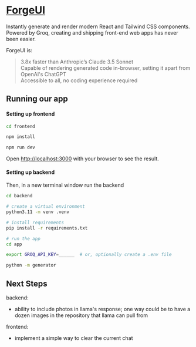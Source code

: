 # [ForgeUI](https://useforgeui.vercel.app)
Instantly generate and render modern React and Tailwind CSS components. Powered by Groq, creating and shipping front-end web apps has never been easier.

ForgeUI is:
>3.8x faster than Anthropic’s Claude 3.5 Sonnet  
>Capable of rendering generated code in-browser, setting it apart from OpenAI's ChatGPT  
>Accessible to all, no coding experience required  

## Running our app


#### Setting up frontend 

```bash
cd frontend

npm install

npm run dev
```

Open [http://localhost:3000](http://localhost:3000) with your browser to see the result.

#### Setting up backend

Then, in a new terminal window run the backend 


```bash
cd backend

# create a virtual environment
python3.11 -m venv .venv

# install requirements
pip install -r requirements.txt

# run the app
cd app

export GROQ_API_KEY=______  # or, optionally create a .env file

python -m generator
```

## Next Steps

backend:
- ability to include photos in llama's response; one way could be to have a dozen images in the repository that llama can pull from


frontend:
- implement a simple way to clear the current chat
